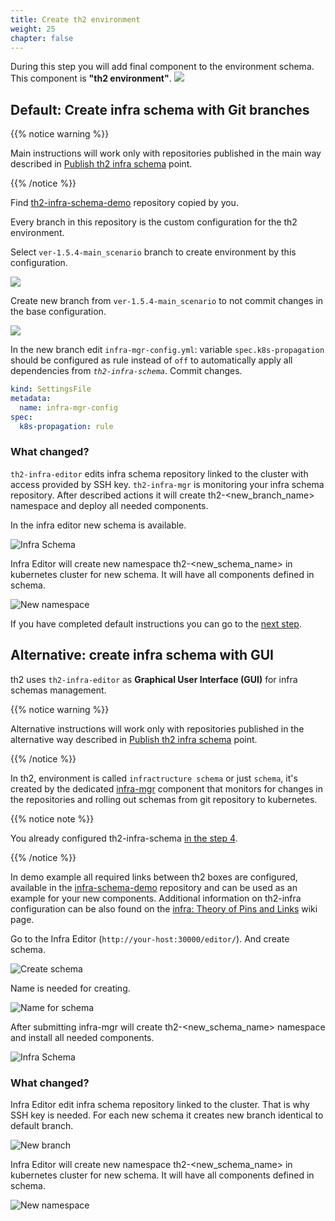 ```yaml
---
title: Create th2 environment
weight: 25
chapter: false
---
```


During this step you will add final component to the environment schema. 
This component is **"th2 environment"**.
![](images/Demo-cluster-components-5-final.drawio.png)

## **Default:** Create infra schema with Git branches

{{% notice warning %}}

Main instructions will work only with repositories published in the main way
described in [Publish th2 infra schema](./publish-schema) point.

{{% /notice %}}

Find [th2-infra-schema-demo](https://github.com/th2-net/th2-infra-schema-demo/tree/master)
repository copied by you. 

Every branch in this repository is the custom configuration for the th2 environment.

Select `ver-1.5.4-main_scenario` branch to create environment by this configuration.

![](images/choose-branch.png)

Create new branch from `ver-1.5.4-main_scenario` to not commit changes in 
the base configuration.

![](images/create-branch.png)

In the new branch edit `infra-mgr-config.yml`: variable `spec.k8s-propagation` should be configured as rule 
instead of `off` to automatically apply all dependencies from _`th2-infra-schema`_. Commit changes.

```yml
kind: SettingsFile
metadata:
  name: infra-mgr-config
spec:
  k8s-propagation: rule
```

### What changed?

`th2-infra-editor` edits infra schema repository linked to the cluster with access provided by SSH key. 
`th2-infra-mgr` is monitoring your infra schema repository.
After described actions it will create th2-<new_branch_name> namespace and deploy all needed components.

<!-- bookmark -->

In the infra editor new schema is available.

![Infra Schema](images/infra-schema.png)

Infra Editor will create new namespace th2-<new_schema_name> in kubernetes cluster for new schema.
It will have all components defined in schema.

![New namespace](images/new-namespace.png)

If you have completed default instructions you can go to the [next step](../demo-script).

## **Alternative:** create infra schema with GUI

th2 uses `th2-infra-editor` as **Graphical User Interface (GUI)** for infra schemas management.

{{% notice warning %}}

Alternative instructions will work only with repositories published in the alternative way
described in [Publish th2 infra schema](./publish-schema) point.

{{% /notice %}}

In th2, environment is called `infractructure schema` or just `schema`, it's created by the 
dedicated [infra-mgr](https://github.com/th2-net/th2-infra-mgr) 
component that monitors for changes in the repositories and rolling out schemas from git repository to kubernetes.

{{% notice note %}}

You already configured th2-infra-schema 
[in the step 4](/th2-docs/getting-started/install-demo/set-up-cluster/services-config/#set-the-repository-with-schema-configuration).

{{% /notice %}}

In demo example all required links between th2 boxes are configured, available 
in the [infra-schema-demo](https://github.com/th2-net/th2-infra-schema-demo) repository and can be used as an example for your new 
components. Additional information on th2-infra configuration can be also found on 
the [infra: Theory of Pins and Links](https://github.com/th2-net/th2-documentation/wiki/infra:-Theory-of-Pins-and-Links) wiki page.

Go to the Infra Editor (`http://your-host:30000/editor/`). And create schema.

![Create schema](images/create-schema-1.png)

Name is needed for creating.

![Name for schema](images/create-schema-2.png)

After submitting infra-mgr will create th2-<new_schema_name> namespace and install all needed components.

![Infra Schema](images/infra-schema.png)

### What changed?

Infra Editor edit infra schema repository linked to the cluster. That is why SSH key is needed.
For each new schema it creates new branch identical to default branch.

![New branch](images/new-branch.png)

Infra Editor will create new namespace th2-<new_schema_name> in kubernetes cluster for new schema.
It will have all components defined in schema.

![New namespace](images/new-namespace.png)

